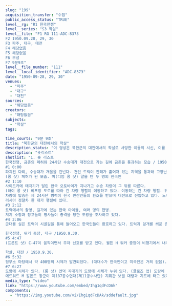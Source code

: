 ```yaml
---
slug: "199"
acquisition_transfer: "수집"
public_access_status: "TRUE"
level__rg: "R1 한국전쟁"
level__series: "S3 학살"
level__file: "F1 RG 111-ADC-8373
F2 1950.09.28, 29, 30
F3 파주, 대구, 대전 
F4 해당없음 
F5 해당없음
F6 무성 
F7 9분9초"
level__file_number: "111"
level__local_identifier: "ADC-8373"
date: "1950-09-28, 29, 30"
venues: 
  - "파주"
  - "대구"
  - "대전"
sources: 
  - "해당없음"
creators: 
  - "해당없음"
subjects: 
  - "학살"
tags: 

time_courts: "9분 9초"
title: "북한군의 대전에서의 학살"
description_status: "이 영상은 북한군의 대전에서의 학살로 사망한 이들의 시신, 이를 수습하는 모습을 담고 있다. 그 외에는 금촌을 수복하는 미군의 모습, 대구를 방문한 워커 장군의 모습을 담고 있다. "
description: "숏리스트"
shotlist: "1. 숏 리스트
한국전쟁, 금촌의 폐허와 24사단 수송대가 대전으로 가는 길에 금촌을 통과하는 모습 / 1950.9.28, 29, 30.
#1 0:00
파괴된 다리, 수송대가 개울을 건넌다. 견인 트럭이 잔해가 흩어져 있는 지역을 통과해 고장난 2 1/2톤 트럭을 견인하고 있다. 하프 트랙이 폐허가 된 거리에서 2륜 트레일러를 견인하며 코너를 돈다. 2 1/2 트럭이 탱크 트레일러를 견인하면서 완전히 파괴된 지역을 통과한다.
(롱 샷) 폐허가 된 모습. 미(디엄 롱 샷) 말을 탄 두 명의 한국인
#2 1:10
사이드카에 태극기가 달린 한국 오토바이가 지나가고 수송 차량이 그 뒤를 따른다.
(하이 롱 샷) 비포장 도로를 따라 긴 차량 행렬이 이동하고 있다. 이동하는 긴 차량 행렬. 뒤에서 촬영, 동일한 모습. 뒤에서 촬영, 몇 대의 차량이 비포장 도로를 따라 카메라에서 멀어진다; 배경에 산이 있다.
차량에 탑승한 제 24사단 병력이 한국 민간인들의 환호를 받으며 대전으로 진입하고 있다. 노획한 러시아 정찰차 한 대도 행렬에 있다. 
러시아 정찰차 한 대가 행렬에 있다. 
#3 2:12
트럭에서의 촬영, 길가에 있는 한국 아이들, 여러 명의 헌병.
처치 소장과 장교들이 병사들이 총격을 당한 도랑을 조사하고 있다. 
#4 3:06
군대를 실은 트럭이 시골길을 통해 들어오고 한국인들이 환호하고 있다. 트럭과 덮개를 씌운 총을 실은 고속 트랙터가 카메라를 지나 왼쪽으로 이동하고 있다. 두 명의 군인이 “당신은 지금 대전으로 입장하고 있습니다, 제19연대.” (클로즈 업) 표지판: “대전의 끝, 공군 제공” 배경에는 지프와 군인들이 서 있다. 완전히 파괴된 대전의 모습, 몇몇 차량이 통과한다. 도시의 일부, 거의 완전히 납작해진 채 몇 개의 건물만 서 있다. 대전에 최초로 착륙한 C-47이 활주로에 세워져 있다.

한국전쟁, 워커 중장, 대구 /1950.9.30.
#5 4:47
(프론트 샷) C-47이 움직이면서 주차 신호를 받고 있다. 월튼 H 워커 중장이 비행기에서 내려 장교들과 인사하고 있다. 워커 장군과 카메라를 등진 존 H 처치 장군이 대화를 나누고 있다. 워커 장군을 인터뷰하면서 INS의 리 페리라 특파원이 메모를 하고 있다. 워커 장군이 선글라스를 끼고 헬멧을 조정하며 지프를 향해 걸어간다.

학살, 대전 / 1950.9.30.
#6 5:32
형무소 마당에서 약 400명의 시체가 발견되었다. (대대수가 한국인이고 미국인은 거의 없음). (클로즈 업) 일부 시체는 손이 등 뒤로 묶여 있다. 장교가 시체를 가리킨다. 
#7 6:27
도랑에 시체가 있다. (롱 샷) 언덕 꼭대기의 도랑에 시체가 누워 있다. (클로즈 업) 도랑에 누워 있는 시체 두 구,한 구는 앉아 있다. 시체 주위를 파리가 날아다닌다. (클로즈 업) 시체의 손. 머리 주위를 날아다니는 파리.
에드워드 M 알몬드 장군이 제187공수연대(제11공수사단) 지휘관 보웬 대령과 지프에 타고 있다. 알몬드 장군이 제187공수연대 3대대 작전부서 M C 셸리 소령과 대화하고 있다. 알몬드 장군이 제187공수연대 전선 근처에서 율리시스 페리 하사와 대화하고 있다. 알몬드 장군, 보웬 대령, 셸리 소령이 전장을 바라보고 있다. "
media_type: "video"
link: "https://www.youtube.com/embed/Ihg1qdFcDAk"
components: 
  - "https://img.youtube.com/vi/Ihg1qdFcDAk/sddefault.jpg"
---
```

